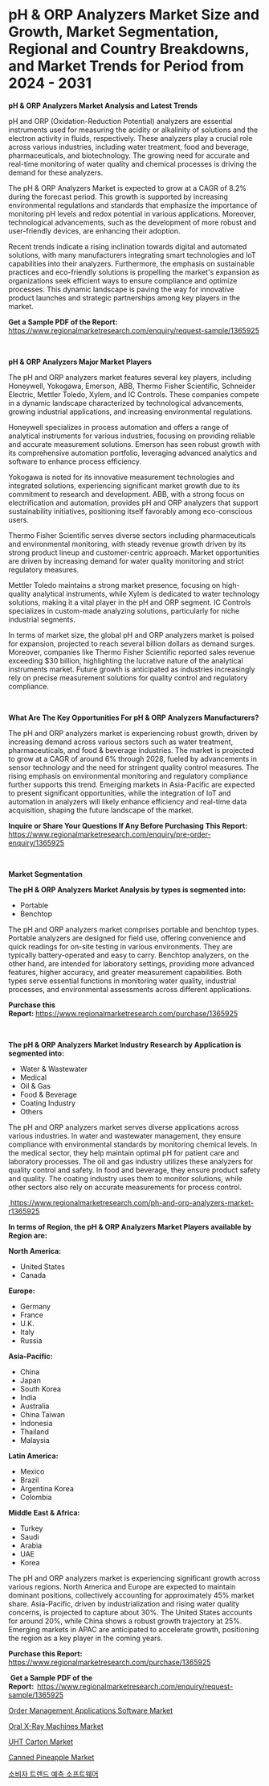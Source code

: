 <p><h1>pH & ORP Analyzers Market Size and Growth, Market Segmentation, Regional and Country Breakdowns, and Market Trends for Period from 2024 -  2031</h1></p><p><strong>pH & ORP Analyzers Market Analysis and Latest Trends</strong></p>
<p><p>pH and ORP (Oxidation-Reduction Potential) analyzers are essential instruments used for measuring the acidity or alkalinity of solutions and the electron activity in fluids, respectively. These analyzers play a crucial role across various industries, including water treatment, food and beverage, pharmaceuticals, and biotechnology. The growing need for accurate and real-time monitoring of water quality and chemical processes is driving the demand for these analyzers.</p><p>The pH & ORP Analyzers Market is expected to grow at a CAGR of 8.2% during the forecast period. This growth is supported by increasing environmental regulations and standards that emphasize the importance of monitoring pH levels and redox potential in various applications. Moreover, technological advancements, such as the development of more robust and user-friendly devices, are enhancing their adoption.</p><p>Recent trends indicate a rising inclination towards digital and automated solutions, with many manufacturers integrating smart technologies and IoT capabilities into their analyzers. Furthermore, the emphasis on sustainable practices and eco-friendly solutions is propelling the market's expansion as organizations seek efficient ways to ensure compliance and optimize processes. This dynamic landscape is paving the way for innovative product launches and strategic partnerships among key players in the market.</p></p>
<p><strong>Get a Sample PDF of the Report:&nbsp;</strong> <a href="https://www.regionalmarketresearch.com/enquiry/request-sample/1365925">https://www.regionalmarketresearch.com/enquiry/request-sample/1365925</a></p>
<p>&nbsp;</p>
<p><strong>pH & ORP Analyzers Major Market Players</strong></p>
<p><p>The pH and ORP analyzers market features several key players, including Honeywell, Yokogawa, Emerson, ABB, Thermo Fisher Scientific, Schneider Electric, Mettler Toledo, Xylem, and IC Controls. These companies compete in a dynamic landscape characterized by technological advancements, growing industrial applications, and increasing environmental regulations.</p><p>Honeywell specializes in process automation and offers a range of analytical instruments for various industries, focusing on providing reliable and accurate measurement solutions. Emerson has seen robust growth with its comprehensive automation portfolio, leveraging advanced analytics and software to enhance process efficiency.</p><p>Yokogawa is noted for its innovative measurement technologies and integrated solutions, experiencing significant market growth due to its commitment to research and development. ABB, with a strong focus on electrification and automation, provides pH and ORP analyzers that support sustainability initiatives, positioning itself favorably among eco-conscious users.</p><p>Thermo Fisher Scientific serves diverse sectors including pharmaceuticals and environmental monitoring, with steady revenue growth driven by its strong product lineup and customer-centric approach. Market opportunities are driven by increasing demand for water quality monitoring and strict regulatory measures.</p><p>Mettler Toledo maintains a strong market presence, focusing on high-quality analytical instruments, while Xylem is dedicated to water technology solutions, making it a vital player in the pH and ORP segment. IC Controls specializes in custom-made analyzing solutions, particularly for niche industrial segments.</p><p>In terms of market size, the global pH and ORP analyzers market is poised for expansion, projected to reach several billion dollars as demand surges. Moreover, companies like Thermo Fisher Scientific reported sales revenue exceeding $30 billion, highlighting the lucrative nature of the analytical instruments market. Future growth is anticipated as industries increasingly rely on precise measurement solutions for quality control and regulatory compliance.</p></p>
<p>&nbsp;</p>
<p><strong>What Are The Key Opportunities For pH & ORP Analyzers Manufacturers?</strong></p>
<p><p>The pH and ORP analyzers market is experiencing robust growth, driven by increasing demand across various sectors such as water treatment, pharmaceuticals, and food & beverage industries. The market is projected to grow at a CAGR of around 6% through 2028, fueled by advancements in sensor technology and the need for stringent quality control measures. The rising emphasis on environmental monitoring and regulatory compliance further supports this trend. Emerging markets in Asia-Pacific are expected to present significant opportunities, while the integration of IoT and automation in analyzers will likely enhance efficiency and real-time data acquisition, shaping the future landscape of the market.</p></p>
<p><strong>Inquire or Share Your Questions If Any Before Purchasing This Report:</strong> <a href="https://www.regionalmarketresearch.com/enquiry/pre-order-enquiry/1365925">https://www.regionalmarketresearch.com/enquiry/pre-order-enquiry/1365925</a></p>
<p>&nbsp;</p>
<p><strong>Market Segmentation</strong></p>
<p><strong>The pH & ORP Analyzers Market Analysis by types is segmented into:</strong></p>
<p><ul><li>Portable</li><li>Benchtop</li></ul></p>
<p><p>The pH and ORP analyzers market comprises portable and benchtop types. Portable analyzers are designed for field use, offering convenience and quick readings for on-site testing in various environments. They are typically battery-operated and easy to carry. Benchtop analyzers, on the other hand, are intended for laboratory settings, providing more advanced features, higher accuracy, and greater measurement capabilities. Both types serve essential functions in monitoring water quality, industrial processes, and environmental assessments across different applications.</p></p>
<p><strong>Purchase this Report:&nbsp;</strong><a href="https://www.regionalmarketresearch.com/purchase/1365925">https://www.regionalmarketresearch.com/purchase/1365925</a></p>
<p>&nbsp;</p>
<p><strong>The pH & ORP Analyzers Market Industry Research by Application is segmented into:</strong></p>
<p><ul><li>Water & Wastewater</li><li>Medical</li><li>Oil & Gas</li><li>Food & Beverage</li><li>Coating Industry</li><li>Others</li></ul></p>
<p><p>The pH and ORP analyzers market serves diverse applications across various industries. In water and wastewater management, they ensure compliance with environmental standards by monitoring chemical levels. In the medical sector, they help maintain optimal pH for patient care and laboratory processes. The oil and gas industry utilizes these analyzers for quality control and safety. In food and beverage, they ensure product safety and quality. The coating industry uses them to monitor solutions, while other sectors also rely on accurate measurements for process control.</p></p>
<p><a href="https://www.regionalmarketresearch.com/ph-and-orp-analyzers-market-r1365925">&nbsp;https://www.regionalmarketresearch.com/ph-and-orp-analyzers-market-r1365925</a></p>
<p><strong>In terms of Region, the pH & ORP Analyzers Market Players available by Region are:</strong></p>
<p>
    <p> <strong> North America: </strong>
        <ul>
            <li>United States</li>
            <li>Canada</li>
        </ul>
        </p> 
    <p> <strong> Europe: </strong>
        <ul>
            <li>Germany</li>
            <li>France</li>
            <li>U.K.</li>
            <li>Italy</li>
            <li>Russia</li>
        </ul>
        </p> 
    <p> <strong> Asia-Pacific: </strong>
        <ul>
            <li>China</li>
            <li>Japan</li>
            <li>South Korea</li>
            <li>India</li>
            <li>Australia</li>
            <li>China Taiwan</li>
            <li>Indonesia</li>
            <li>Thailand</li>
            <li>Malaysia</li>
        </ul>
        </p> 
    <p> <strong> Latin America: </strong>
        <ul>
            <li>Mexico</li>
            <li>Brazil</li>
            <li>Argentina Korea</li>
            <li>Colombia</li>
        </ul>
        </p> 
    <p> <strong> Middle East & Africa: </strong>
        <ul>
            <li>Turkey</li>
            <li>Saudi</li>
            <li>Arabia</li>
            <li>UAE</li>
            <li>Korea</li>
        </ul>
    </p>
    </p>
<p><p>The pH and ORP analyzers market is experiencing significant growth across various regions. North America and Europe are expected to maintain dominant positions, collectively accounting for approximately 45% market share. Asia-Pacific, driven by industrialization and rising water quality concerns, is projected to capture about 30%. The United States accounts for around 20%, while China shows a robust growth trajectory at 25%. Emerging markets in APAC are anticipated to accelerate growth, positioning the region as a key player in the coming years.</p></p>
<p><strong>Purchase this Report: </strong><a href="https://www.regionalmarketresearch.com/purchase/1365925">https://www.regionalmarketresearch.com/purchase/1365925</a></p>
<p>&nbsp;<strong>Get a Sample PDF of the Report:&nbsp;&nbsp;</strong><a href="https://www.regionalmarketresearch.com/enquiry/request-sample/1365925">https://www.regionalmarketresearch.com/enquiry/request-sample/1365925</a></p>
<p><strong></strong></p>
<p><p><a href="https://medium.com/@melliestracke2023/order-management-applications-software-market-indicators-market-size-regional-breakdown-market-78d69cdd4429">Order Management Applications Software Market</a></p><p><a href="https://medium.com/@melliestracke2023/global-oral-x-ray-machines-market-exploring-market-share-market-trends-and-future-growth-0a08ef93f86d">Oral X-Ray Machines Market</a></p><p><a href="https://github.com/ryanbell8967/Market-Research-Report-List-1/blob/main/uht-carton-market.md">UHT Carton Market</a></p><p><a href="https://www.linkedin.com/pulse/global-canned-pineapple-market-landscape-future-trends-strategic-v10bc">Canned Pineapple Market</a></p><p><a href="https://medium.com/@mark_mc_nulty87/%EA%B8%80%EB%A1%9C%EB%B2%8C-%EC%86%8C%EB%B9%84%EC%9E%90-%ED%8A%B8%EB%A0%8C%EB%93%9C-%EC%98%88%EC%B8%A1-%EC%86%8C%ED%94%84%ED%8A%B8%EC%9B%A8%EC%96%B4-%EC%8B%9C%EC%9E%A5-%EB%8F%99%ED%96%A5-2024%EB%85%84%EB%B6%80%ED%84%B0-2031%EB%85%84%EA%B9%8C%EC%A7%80%EC%9D%98-%EC%84%B1%EC%9E%A5-%EA%B8%B0%ED%9A%8C%EC%99%80-%EB%8F%84%EC%A0%84%EC%97%90-%EB%8C%80%ED%95%9C-%ED%86%B5%EC%B0%B0%EB%A0%A5-0931b36906e7?postPublishedType=repub">소비자 트렌드 예측 소프트웨어</a></p></p>